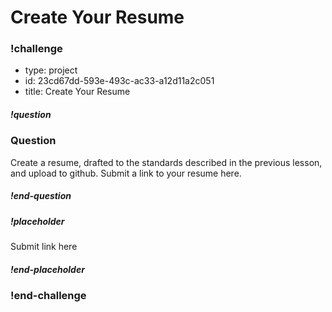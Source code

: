 # Create Your Resume

### !challenge

* type: project
* id: 23cd67dd-593e-493c-ac33-a12d11a2c051
* title: Create Your Resume

##### !question

### Question

Create a resume, drafted to the standards described in the previous lesson, and upload to github. Submit a link to your resume here.

##### !end-question

##### !placeholder

Submit link here

##### !end-placeholder

### !end-challenge
